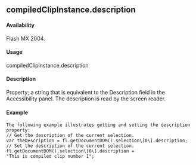 ## compiledClipInstance.description

#### Availability

Flash MX 2004.

#### Usage

compiledClipInstance.description

#### Description

Property; a string that is equivalent to the Description field in the Accessibility panel. The description is read by the screen reader.

#### Example

```
The following example illustrates getting and setting the description property:
// Get the description of the current selection.
var theDescription = fl.getDocumentDOM().selection\[0\].description;
// Set the description of the current selection. fl.getDocumentDOM().selection\[0\].description =
"This is compiled clip number 1";

```